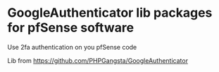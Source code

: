 # GoogleAuthenticator lib packages for pfSense software

Use 2fa authentication on you pfSense code

Lib from https://github.com/PHPGangsta/GoogleAuthenticator
